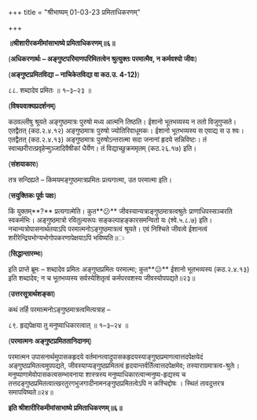 +++
title = "श्रीभाष्यम् 01-03-23 प्रमिताधिकरणम्"

+++


**॥श्रीशारीरकमीमांसाभाष्ये प्रमिताधिकरणम्॥६॥**

(**अधिकरणार्थः – अङ्गुष्टपरिमाणपरिमितत्वेन श्रुत्युक्तः परमात्मैव, न कर्मवश्यो जीवः**)

(**अङ्गुष्टप्रमितविद्या – नाचिकेतविद्या वा कठ.उ. 4-12)**)

८८. शब्दादेव प्रमितः ॥ १–३–२३ ॥

(**विषयवाक्यप्रदर्शनम्**)

कठवल्लीषु श्रूयते अङ्गुष्ठमात्रः पुरुषो मध्य आत्मनि तिष्ठति। ईशानो भूतभव्यस्य न ततो विजुगुप्सते। एतद्वैतत् (कठ.२.४.१२) अङ्गुष्ठमात्रः पुरुषो ज्योतिरिवाधूमकः। ईशानो भूतभव्यस्य स एवाद्य स उ श्वः। एतद्वैतत् (कठ.२.४.१३) अङ्गुष्ठमात्रः पुरुषोऽन्तरात्मा सदा जनानां हृदये सन्निविष्टः। तं स्वाच्छरीरात्प्रवृहेन्मुञ्जादिवैषीकां धैर्येण। तं विद्याच्छुक्रममृतम् (कठ.२६.१७) इति।

(**संशयाकारः**)

तत्र सन्दिह्यते – किमयमङ्गुष्ठमात्रप्रमितः प्रत्यगात्मा, उत परमात्मा इति।

(**सयुक्तिकः पूर्वः पक्षः**)

किं युक्तम्**?** प्रत्यगात्मेति। कुत**😕** जीवस्यान्यत्राङ्गुष्ठमात्रत्वश्रुतेः प्राणाधिपस्सञ्चरति स्वकर्मभिः। अङ्गुष्ठमात्रो रवितुल्यरूपः सङ्कल्पाहङ्कारसमन्वितो यः (श्वे.५.८.७) इति। नचान्यत्रोपासनार्थतयाऽपि परमात्मनोऽङ्गुष्ठमात्रत्वं श्रूयते। एवं निश्चिते जीवत्वे ईशानत्वं शरीरेन्द्रियभोग्यभोगोपकरणापेक्षयाऽपि भविष्यति॥ः

(**सिद्धान्तारम्भः**)

इति प्राप्ते ब्रूमः – शब्दादेव प्रमितः अङ्गुष्ठप्रमितः परमात्मा; कुत**😕** ईशानो भूतभव्यस्य (कठ.२.४.१३) इति शब्दादेव; न च भूतभव्यस्य सर्वस्येशितृत्वं कर्मपरवशस्य जीवस्योपपद्यते॥२३॥

(**उत्तरसूत्रार्थशङ्का**)

कथं तर्हि परमात्मनोऽङ्गुष्ठमात्रत्वमित्यत्राह –

८९. हृद्यपेक्षया तु मनुष्याधिकारत्वात् ॥ १–३–२४ ॥

(**परमात्मनः अङ्गुष्टप्रमिततानिदानम्**)

परमात्मन उपासनार्थमुपासकहृदये वर्तमानत्वादुपासकहृदयस्याङ्गुष्ठप्रमाणत्वात्तदपेक्षयेदं अङ्गुष्ठप्रमितत्वमुपपद्यते, जीवस्याप्यङ्गुष्ठप्रमितत्वं हृदयान्तर्वर्तित्वात्तदपेक्षमेव; तस्याराग्रमात्रत्व-श्रुतेः। मनुष्याणामेवोपासकत्वसम्भावनाया शास्त्रस्य मनुष्याधिकारत्वान्मनुष्य-हृद्यस्य च तत्तदङ्गुष्ठप्रमितत्वात्खरतुरगभुजगादीनामनङ्गुष्ठप्रमितत्वेऽपि न कश्चिद्दोषः । स्थितं तावदुत्तरत्र समापयिष्यते॥२४॥

**इति श्रीशारीरिकमीमांसाभाष्ये प्रमिताधिकरणम्॥६॥**


